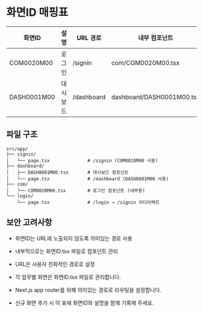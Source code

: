 # 화면ID 매핑표

| 화면ID      | 설명     | URL 경로   | 내부 컴포넌트             |
| ----------- | -------- | ---------- | ------------------------- |
| COM0020M00  | 로그인   | /signin    | com/COM0020M00.tsx        |
| DASH0001M00 | 대시보드 | /dashboard | dashboard/DASH0001M00.tsx |

## 파일 구조

```
src/app/
├── signin/
│   └── page.tsx              # /signin (COM0020M00 사용)
├── dashboard/
│   ├── DASH0001M00.tsx       # 대시보드 컴포넌트
│   └── page.tsx              # /dashboard (DASH0001M00 사용)
├── com/
│   └── COM0020M00.tsx        # 로그인 컴포넌트 (내부용)
└── login/
    └── page.tsx              # /login → /signin 리다이렉트
```

## 보안 고려사항

- 화면ID는 URL에 노출되지 않도록 의미있는 경로 사용
- 내부적으로는 화면ID.tsx 파일로 컴포넌트 관리
- URL은 사용자 친화적인 경로로 설정

- 각 업무별 화면은 화면ID.tsx 파일로 관리합니다.
- Next.js app router를 위해 의미있는 경로로 라우팅을 설정합니다.
- 신규 화면 추가 시 이 표에 화면ID와 설명을 함께 기록해 주세요.
